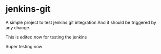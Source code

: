 # jenkins-git

A simple project to test jenkins git integration
And it should be triggered by any change.

This is edited now for testing the jenkins


Super testing now
